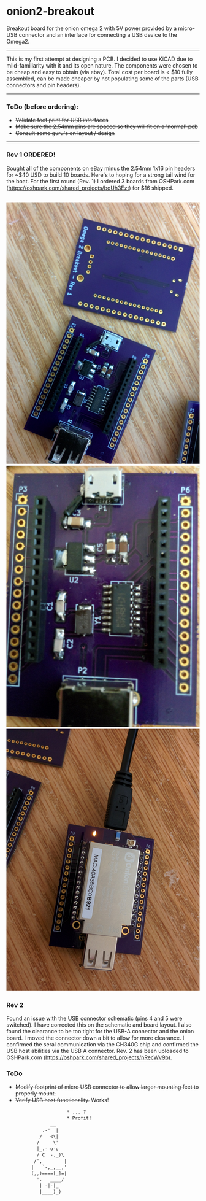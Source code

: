 # onion2-breakout
Breakout board for the onion omega 2 with 5V power provided by a micro-USB connector and an interface for connecting a USB device to the Omega2.

---
This is my first attempt at designing a PCB. I decided to use KiCAD due to mild-familiarity with it and its open nature. The components were chosen to be cheap and easy to obtain (via ebay). Total cost per board is < $10 fully assembled, can be made cheaper by not populating some of the parts (USB connectors and pin headers).

---
### ToDo (before ordering):
* ~~Validate foot print for USB interfaces~~
* ~~Make sure the 2.54mm pins are spaced so they will fit on a 'normal' pcb~~
* ~~Consult some guru's on layout / design~~

---
### Rev 1 ORDERED!
Bought all of the components on eBay minus the 2.54mm 1x16 pin headers for ~$40 USD to build 10 boards. Here's to hoping for a strong tail wind for the boat. For the first round (Rev. 1) I ordered 3 boards from OSHPark.com (https://oshpark.com/shared_projects/boUh3Ezt) for $16 shipped.

![alt text](https://github.com/washingtonian88/onion2-breakout/blob/master/photos/IMG_20170408_164927.jpg?raw=true "Bare board from OSH Park")
![alt text](https://github.com/washingtonian88/onion2-breakout/blob/master/photos/IMG_20170408_164951.jpg?raw=true "A sky-wire was needed to connect the microUSB shield to GND due to the schematic being wrong")
![alt text](https://github.com/washingtonian88/onion2-breakout/blob/master/photos/IMG_20170408_164934.jpg?raw=true "It's working!")
---
### Rev 2
Found an issue with the USB connector schematic (pins 4 and 5 were switched). I have corrected this on the schematic and board layout. I also found the clearance to be too tight for the USB-A connector and the onion board. I moved the connector down a bit to allow for more clearance. I confirmed the seral communication via the CH340G chip and confirmed the USB host abilities via the USB A connector. Rev. 2 has been uploaded to OSHPark.com (https://oshpark.com/shared_projects/nRecWv9b).

### ToDo
* ~~Modify footprint of micro USB connector to allow larger mounting feet to properly mount.~~
* ~~Verify USB host functionality.~~ Works!
```
                      * ... ?
                      * Profit!
                __
             .-'  |
            /   <\|
           /     \'
           |_.- o-o
           / C  -._)\
          /',        |
         |   `-,_,__,'
         (,,)====[_]=|
           '.   ____/
            | -|-|_
            |____)_)    
```
